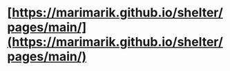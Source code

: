 # [https://marimarik.github.io/shelter/pages/main/](https://marimarik.github.io/shelter/pages/main/)

